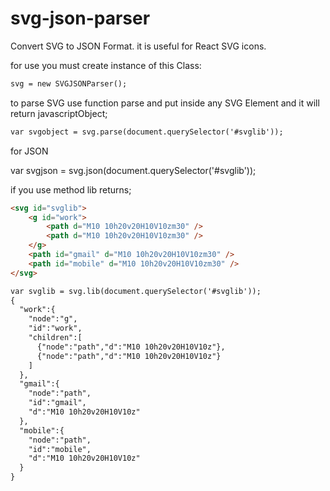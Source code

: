 # svg-json-parser
Convert SVG to JSON Format. it is useful for React SVG icons.

for use you must create instance of this Class:
```html
svg = new SVGJSONParser();
```

to parse SVG use function parse and put inside any SVG Element and it will return javascriptObject;
```html
var svgobject = svg.parse(document.querySelector('#svglib'));
```
for JSON 

var svgjson = svg.json(document.querySelector('#svglib'));

if you use method lib returns;
```html
<svg id="svglib">
    <g id="work">
        <path d="M10 10h20v20H10V10zm30" />
        <path d="M10 10h20v20H10V10zm30" />
    </g>
    <path id="gmail" d="M10 10h20v20H10V10zm30" />
    <path id="mobile" d="M10 10h20v20H10V10zm30" />
</svg>

var svglib = svg.lib(document.querySelector('#svglib'));
{  
  "work":{  
    "node":"g",
    "id":"work",
    "children":[  
      {"node":"path","d":"M10 10h20v20H10V10z"},
      {"node":"path","d":"M10 10h20v20H10V10z"}
    ]
  },
  "gmail":{  
    "node":"path",
    "id":"gmail",
    "d":"M10 10h20v20H10V10z"
  },
  "mobile":{  
    "node":"path",
    "id":"mobile",
    "d":"M10 10h20v20H10V10z"
  }
}
```
